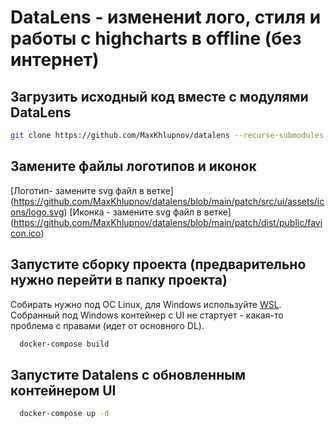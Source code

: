 # DataLens - изменениt лого, стиля и работы с highcharts в offline (без интернет)

## Загрузить исходный код вместе с модулями DataLens

```sh
git clone https://github.com/MaxKhlupnov/datalens --recurse-submodules
```

## Замените файлы логотипов и иконок
  [Логотип- замените svg файл в ветке] (https://github.com/MaxKhlupnov/datalens/blob/main/patch/src/ui/assets/icons/logo.svg)
  [Иконка - замените svg файл в ветке] (https://github.com/MaxKhlupnov/datalens/blob/main/patch/dist/public/favicon.ico)

## Запустите сборку проекта (предварительно нужно перейти в папку проекта)
Собирать нужно под ОС Linux, для  Windows используйте [WSL](https://learn.microsoft.com/ru-ru/windows/wsl/install).
Собранный под Windows контейнер с UI не стартует - какая-то проблема с правами (идет от основного DL).
```sh
  docker-compose build
```

## Запустите Datalens с обновленным контейнером UI
```sh
  docker-compose up -d
```

